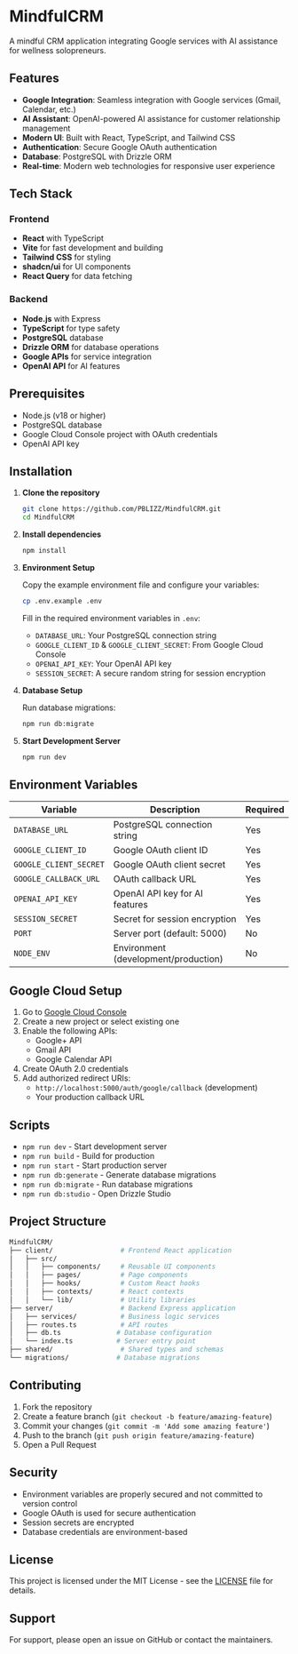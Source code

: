 # MindfulCRM

A mindful CRM application integrating Google services with AI assistance for wellness solopreneurs.

## Features

- **Google Integration**: Seamless integration with Google services (Gmail, Calendar, etc.)
- **AI Assistant**: OpenAI-powered AI assistance for customer relationship management
- **Modern UI**: Built with React, TypeScript, and Tailwind CSS
- **Authentication**: Secure Google OAuth authentication
- **Database**: PostgreSQL with Drizzle ORM
- **Real-time**: Modern web technologies for responsive user experience

## Tech Stack

### Frontend

- **React** with TypeScript
- **Vite** for fast development and building
- **Tailwind CSS** for styling
- **shadcn/ui** for UI components
- **React Query** for data fetching

### Backend

- **Node.js** with Express
- **TypeScript** for type safety
- **PostgreSQL** database
- **Drizzle ORM** for database operations
- **Google APIs** for service integration
- **OpenAI API** for AI features

## Prerequisites

- Node.js (v18 or higher)
- PostgreSQL database
- Google Cloud Console project with OAuth credentials
- OpenAI API key

## Installation

1. **Clone the repository**

   ```bash
   git clone https://github.com/PBLIZZ/MindfulCRM.git
   cd MindfulCRM
   ```

2. **Install dependencies**

   ```bash
   npm install
   ```

3. **Environment Setup**

   Copy the example environment file and configure your variables:

   ```bash
   cp .env.example .env
   ```

   Fill in the required environment variables in `.env`:

   - `DATABASE_URL`: Your PostgreSQL connection string
   - `GOOGLE_CLIENT_ID` & `GOOGLE_CLIENT_SECRET`: From Google Cloud Console
   - `OPENAI_API_KEY`: Your OpenAI API key
   - `SESSION_SECRET`: A secure random string for session encryption

4. **Database Setup**

   Run database migrations:

   ```bash
   npm run db:migrate
   ```

5. **Start Development Server**

   ```bash
   npm run dev
   ```

## Environment Variables

| Variable               | Description                          | Required |
| ---------------------- | ------------------------------------ | -------- |
| `DATABASE_URL`         | PostgreSQL connection string         | Yes      |
| `GOOGLE_CLIENT_ID`     | Google OAuth client ID               | Yes      |
| `GOOGLE_CLIENT_SECRET` | Google OAuth client secret           | Yes      |
| `GOOGLE_CALLBACK_URL`  | OAuth callback URL                   | Yes      |
| `OPENAI_API_KEY`       | OpenAI API key for AI features       | Yes      |
| `SESSION_SECRET`       | Secret for session encryption        | Yes      |
| `PORT`                 | Server port (default: 5000)          | No       |
| `NODE_ENV`             | Environment (development/production) | No       |

## Google Cloud Setup

1. Go to [Google Cloud Console](https://console.cloud.google.com/)
2. Create a new project or select existing one
3. Enable the following APIs:
   - Google+ API
   - Gmail API
   - Google Calendar API
4. Create OAuth 2.0 credentials
5. Add authorized redirect URIs:
   - `http://localhost:5000/auth/google/callback` (development)
   - Your production callback URL

## Scripts

- `npm run dev` - Start development server
- `npm run build` - Build for production
- `npm run start` - Start production server
- `npm run db:generate` - Generate database migrations
- `npm run db:migrate` - Run database migrations
- `npm run db:studio` - Open Drizzle Studio

## Project Structure

```bash
MindfulCRM/
├── client/                 # Frontend React application
│   ├── src/
│   │   ├── components/     # Reusable UI components
│   │   ├── pages/          # Page components
│   │   ├── hooks/          # Custom React hooks
│   │   ├── contexts/       # React contexts
│   │   └── lib/            # Utility libraries
├── server/                 # Backend Express application
│   ├── services/           # Business logic services
│   ├── routes.ts           # API routes
│   ├── db.ts              # Database configuration
│   └── index.ts           # Server entry point
├── shared/                 # Shared types and schemas
└── migrations/            # Database migrations
```

## Contributing

1. Fork the repository
2. Create a feature branch (`git checkout -b feature/amazing-feature`)
3. Commit your changes (`git commit -m 'Add some amazing feature'`)
4. Push to the branch (`git push origin feature/amazing-feature`)
5. Open a Pull Request

## Security

- Environment variables are properly secured and not committed to version control
- Google OAuth is used for secure authentication
- Session secrets are encrypted
- Database credentials are environment-based

## License

This project is licensed under the MIT License - see the [LICENSE](LICENSE) file for details.

## Support

For support, please open an issue on GitHub or contact the maintainers.
